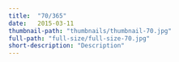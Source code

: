 ```yaml
---
title:  "70/365"
date:   2015-03-11
thumbnail-path: "thumbnails/thumbnail-70.jpg"
full-path: "full-size/full-size-70.jpg"
short-description: "Description"
---
```

